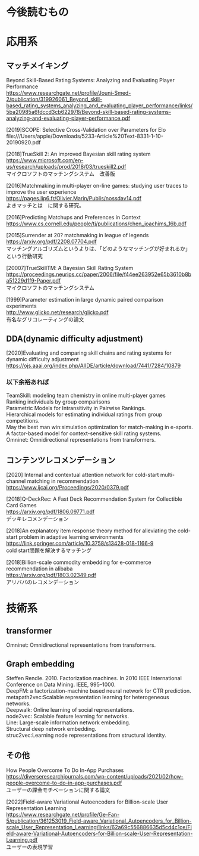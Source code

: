 # 今後読むもの 
# 応用系  
## マッチメイキング   
Beyond Skill-Based Rating Systems: Analyzing and Evaluating Player Performance  
https://www.researchgate.net/profile/Jouni-Smed-2/publication/319926061_Beyond_skill-based_rating_systems_analyzing_and_evaluating_player_performance/links/5ba20985a6fdccd3cb622978/Beyond-skill-based-rating-systems-analyzing-and-evaluating-player-performance.pdf  
  
[2019]SCOPE: Selective Cross-Validation over Parameters for Elo  
file:///Users/apple/Downloads/5233-Article%20Text-8331-1-10-20190920.pdf  
  

[2018]TrueSkill 2: An improved Bayesian skill rating system  
https://www.microsoft.com/en-us/research/uploads/prod/2018/03/trueskill2.pdf  
マイクロソフトのマッチングシステム　改善版  

[2016]Matchmaking in multi-player on-line games: studying user traces to improve the user experience  
https://pages.lip6.fr/Olivier.Marin/Publis/nossdav14.pdf  
よきマッチとは　に関する研究。

[2016]Predicting Matchups and Preferences in Context  
https://www.cs.cornell.edu/people/tj/publications/chen_joachims_16b.pdf  
  
[2015]Surrender at 20? matchmaking in league of legends  
https://arxiv.org/pdf/2208.07704.pdf  
マッチングアルゴリズムというよりは、「どのようなマッチングが好まれるか」という行動研究  
  
[20007]TrueSkillTM: A Bayesian Skill Rating System  
https://proceedings.neurips.cc/paper/2006/file/f44ee263952e65b3610b8ba51229d1f9-Paper.pdf  
マイクロソフトのマッチングシステム  
  
[1999]Parameter estimation in large dynamic paired comparison experiments  
http://www.glicko.net/research/glicko.pdf  
有名なグリコレーティングの論文  

## DDA(dynamic difficulty adjustment)  
[2020]Evaluating and comparing skill chains and rating systems for dynamic difficulty adjustment  
https://ojs.aaai.org/index.php/AIIDE/article/download/7441/7284/10879  

### 以下余裕あれば  
TeamSkill: modeling team chemistry in online multi-player games  
Ranking individuals by group comparisons  
Parametric Models for Intransitivity in Pairwise Rankings.  
Hierarchical models for estimating individual ratings from group competitions.  
May the best man win:simulation optimization for match-making in e-sports.  
A factor-based model for context-sensitive skill rating systems.  
Omninet: Omnidirectional representations from transformers. 
## コンテンツレコメンデーション  
[2020] Internal and contextual attention network for cold-start multi-channel matching in recommendation  
https://www.ijcai.org/Proceedings/2020/0379.pdf  
  
[2018]Q-DeckRec: A Fast Deck Recommendation System  for Collectible Card Games  
https://arxiv.org/pdf/1806.09771.pdf  
デッキレコメンデーション  
  
[2018]An explanatory item response theory method for alleviating the cold-start problem in adaptive learning environments  
https://link.springer.com/article/10.3758/s13428-018-1166-9  
cold start問題を解決するマッチング  
  
[2018]Billion-scale commodity embedding for e-commerce recommendation in alibaba  
https://arxiv.org/pdf/1803.02349.pdf  
アリババのレコメンデーション  
  


  
# 技術系
## transformer  
Omninet: Omnidirectional representations from transformers.  
## Graph embedding  
Steffen Rendle. 2010. Factorization machines. In 2010 IEEE International Conference on Data Mining. IEEE, 995–1000.  
DeepFM: a factorization-machine based neural network for CTR prediction.  
metapath2vec:Scalable representation learning for heterogeneous networks.  
Deepwalk: Online learning of social representations.  
node2vec: Scalable feature learning for networks.  
Line: Large-scale information network embedding.  
Structural deep network embedding.  
struc2vec:Learning node representations from structural identity.  

## その他  
How People Overcome To Do In-App Purchases  
https://diverseresearchjournals.com/wp-content/uploads/2021/02/how-people-overcome-to-do-in-app-purchases.pdf  
ユーザーの課金モチベーションに関する論文  
  
[2022]Field-aware Variational Autoencoders for Billion-scale User Representation Learning  
https://www.researchgate.net/profile/Ge-Fan-5/publication/361253019_Field-aware_Variational_Autoencoders_for_Billion-scale_User_Representation_Learning/links/62a69c556886635d5cd4c1ce/Field-aware-Variational-Autoencoders-for-Billion-scale-User-Representation-Learning.pdf  
ユーザーの表現学習

